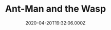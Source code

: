 ---
title: "Ant-Man and the Wasp"
year: 2018
date: 2020-04-20T19:32:06.000Z
permalink: /almanac/movies/2020-04-20-ant-man-and-the-wasp/index.html
rating: 3
---